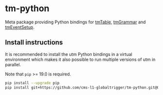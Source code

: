 # tm-python

Meta package providing Python bindings for [tmTable](https://github.com/cms-l1-globaltrigger/tm-table), [tmGrammar](https://github.com/cms-l1-globaltrigger/tm-grammar) and [tmEventSetup](https://github.com/cms-l1-globaltrigger/tm-eventsetup).

## Install instructions

It is recommended to install the utm Python bindings in a virtual environment
which makes it also possible to run multiple versions of utm in parallel.

Note that `pip` >= 19.0 is required.

```bash
pip install --upgrade pip
pip install git+https://github.com/cms-l1-globaltrigger/tm-python.git@0.8.0
```
